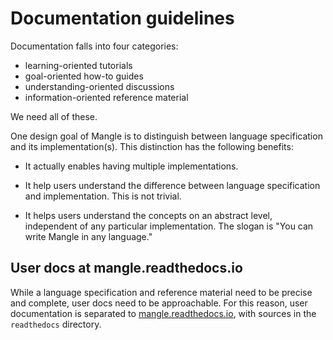 # Documentation guidelines

Documentation falls into four categories:

- learning-oriented tutorials
- goal-oriented how-to guides
- understanding-oriented discussions
- information-oriented reference material

We need all of these.

One design goal of Mangle is to distinguish between language specification
and its implementation(s). This distinction has the following benefits:

* It actually enables having multiple implementations.

* It help users understand the difference between language specification
 and implementation. This is not trivial.

* It helps users understand the concepts on an abstract level, independent
of any particular implementation. The slogan is "You can write Mangle in any
language."

## User docs at mangle.readthedocs.io

While a language specification and reference material need to be precise and
complete, user docs need to be approachable. For this reason, user documentation is
separated to [mangle.readthedocs.io](http://mangle.readthedocs.io),
with sources in the `readthedocs` directory.
